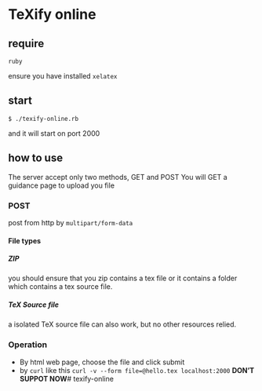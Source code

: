 # TeXify online

## require

`ruby`

ensure you have installed `xelatex`

## start

	$ ./texify-online.rb

and it will start on port 2000

## how to use

The server accept only two methods, GET and POST
You will GET a guidance page to upload you file

### POST

post from http by `multipart/form-data `

#### File types

##### ZIP

you should ensure that you zip contains a tex file or it contains a folder which contains a tex source file.

##### TeX Source file

a isolated TeX source file can also work, but no other resources relied.

### Operation

- By html web page, choose the file and click submit
- by `curl` like this `curl -v --form file=@hello.tex localhost:2000`  **DON’T SUPPOT NOW**# texify-online
